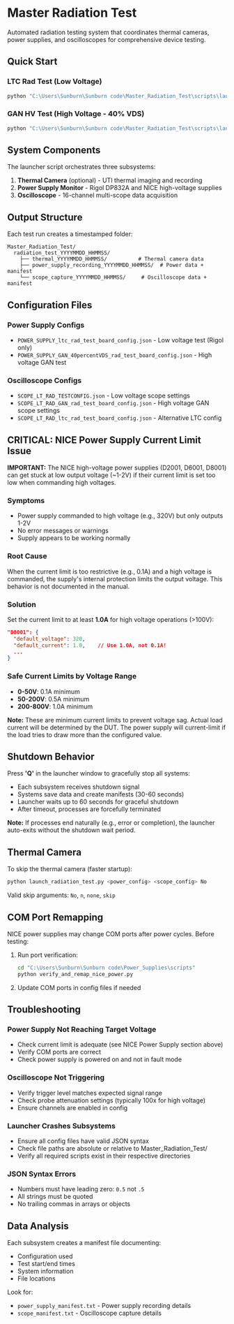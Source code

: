 # Master Radiation Test

Automated radiation testing system that coordinates thermal cameras, power supplies, and oscilloscopes for comprehensive device testing.

## Quick Start

### LTC Rad Test (Low Voltage)
```bash
python "C:\Users\Sunburn\Sunburn code\Master_Radiation_Test\scripts\launch_radiation_test.py" config/POWER_SUPPLY_ltc_rad_test_board_config.json config/SCOPE_LT_RAD_TESTCONFIG.json No
```

### GAN HV Test (High Voltage - 40% VDS)
```bash
python "C:\Users\Sunburn\Sunburn code\Master_Radiation_Test\scripts\launch_radiation_test.py" config/POWER_SUPPLY_GAN_40percentVDS_rad_test_board_config.json config/SCOPE_LT_RAD_GAN_rad_test_board_config.json No
```

## System Components

The launcher script orchestrates three subsystems:

1. **Thermal Camera** (optional) - UTI thermal imaging and recording
2. **Power Supply Monitor** - Rigol DP832A and NICE high-voltage supplies
3. **Oscilloscope** - 16-channel multi-scope data acquisition

## Output Structure

Each test run creates a timestamped folder:
```
Master_Radiation_Test/
  radiation_test_YYYYMMDD_HHMMSS/
    ├── thermal_YYYYMMDD_HHMMSS/          # Thermal camera data
    ├── power_supply_recording_YYYYMMDD_HHMMSS/  # Power data + manifest
    └── scope_capture_YYYYMMDD_HHMMSS/     # Oscilloscope data + manifest
```

## Configuration Files

### Power Supply Configs
- `POWER_SUPPLY_ltc_rad_test_board_config.json` - Low voltage test (Rigol only)
- `POWER_SUPPLY_GAN_40percentVDS_rad_test_board_config.json` - High voltage GAN test

### Oscilloscope Configs
- `SCOPE_LT_RAD_TESTCONFIG.json` - Low voltage scope settings
- `SCOPE_LT_RAD_GAN_rad_test_board_config.json` - High voltage GAN scope settings
- `SCOPE_LT_RAD_ltc_rad_test_board_config.json` - Alternative LTC config

## CRITICAL: NICE Power Supply Current Limit Issue

**IMPORTANT:** The NICE high-voltage power supplies (D2001, D6001, D8001) can get stuck at low output voltage (~1-2V) if their current limit is set too low when commanding high voltages.

### Symptoms
- Power supply commanded to high voltage (e.g., 320V) but only outputs 1-2V
- No error messages or warnings
- Supply appears to be working normally

### Root Cause
When the current limit is too restrictive (e.g., 0.1A) and a high voltage is commanded, the supply's internal protection limits the output voltage. This behavior is not documented in the manual.

### Solution
Set the current limit to at least **1.0A** for high voltage operations (>100V):

```json
"D8001": {
  "default_voltage": 320,
  "default_current": 1.0,    // Use 1.0A, not 0.1A!
  ...
}
```

### Safe Current Limits by Voltage Range
- **0-50V**: 0.1A minimum
- **50-200V**: 0.5A minimum
- **200-800V**: 1.0A minimum

**Note:** These are minimum current limits to prevent voltage sag. Actual load current will be determined by the DUT. The power supply will current-limit if the load tries to draw more than the configured value.

## Shutdown Behavior

Press **'Q'** in the launcher window to gracefully stop all systems:
- Each subsystem receives shutdown signal
- Systems save data and create manifests (30-60 seconds)
- Launcher waits up to 60 seconds for graceful shutdown
- After timeout, processes are forcefully terminated

**Note:** If processes end naturally (e.g., error or completion), the launcher auto-exits without the shutdown wait period.

## Thermal Camera

To skip the thermal camera (faster startup):
```bash
python launch_radiation_test.py <power_config> <scope_config> No
```

Valid skip arguments: `No`, `n`, `none`, `skip`

## COM Port Remapping

NICE power supplies may change COM ports after power cycles. Before testing:

1. Run port verification:
   ```bash
   cd "C:\Users\Sunburn\Sunburn code\Power_Supplies\scripts"
   python verify_and_remap_nice_power.py
   ```

2. Update COM ports in config files if needed

## Troubleshooting

### Power Supply Not Reaching Target Voltage
- Check current limit is adequate (see NICE Power Supply section above)
- Verify COM ports are correct
- Check power supply is powered on and not in fault mode

### Oscilloscope Not Triggering
- Verify trigger level matches expected signal range
- Check probe attenuation settings (typically 100x for high voltage)
- Ensure channels are enabled in config

### Launcher Crashes Subsystems
- Ensure all config files have valid JSON syntax
- Check file paths are absolute or relative to Master_Radiation_Test/
- Verify all required scripts exist in their respective directories

### JSON Syntax Errors
- Numbers must have leading zero: `0.5` not `.5`
- All strings must be quoted
- No trailing commas in arrays or objects

## Data Analysis

Each subsystem creates a manifest file documenting:
- Configuration used
- Test start/end times
- System information
- File locations

Look for:
- `power_supply_manifest.txt` - Power supply recording details
- `scope_manifest.txt` - Oscilloscope capture details
